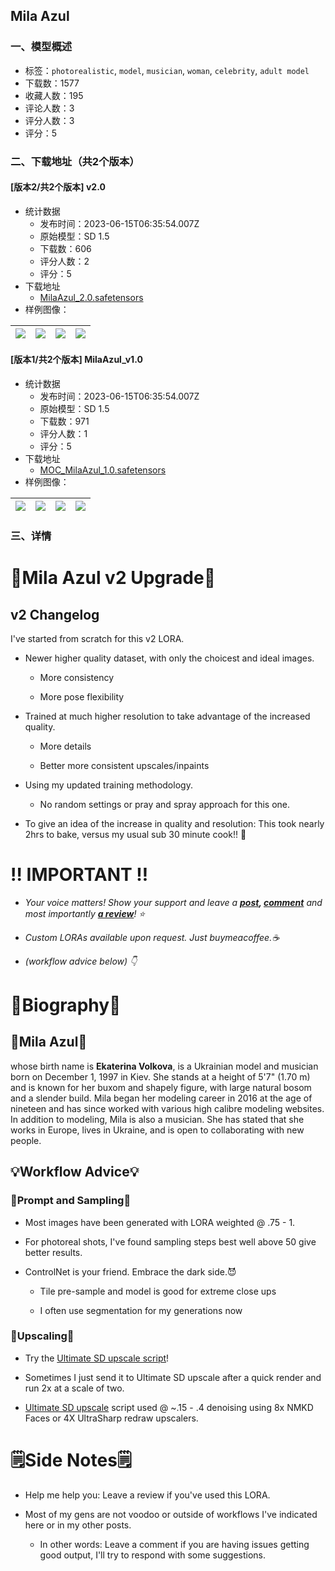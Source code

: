 ## Mila Azul
### 一、模型概述

- 标签：`photorealistic`, `model`, `musician`, `woman`, `celebrity`, `adult model`
- 下载数：1577
- 收藏人数：195
- 评论人数：3
- 评分人数：3
- 评分：5

### 二、下载地址（共2个版本）

#### [版本2/共2个版本] v2.0

- 统计数据
  - 发布时间：2023-06-15T06:35:54.007Z
  - 原始模型：SD 1.5
  - 下载数：606
  - 评分人数：2
  - 评分：5
- 下载地址
  - [MilaAzul_2.0.safetensors](https://civitai.com/api/download/models/76695)
- 样例图像：

| <img src="https://image.civitai.com/xG1nkqKTMzGDvpLrqFT7WA/0eea47c2-3aec-4c00-a204-7756b8dc84d4/width=450/859428.jpeg" /> | <img src="https://image.civitai.com/xG1nkqKTMzGDvpLrqFT7WA/e6affb4e-f433-454b-b2d4-a8b2559db905/width=450/860971.jpeg" /> | <img src="https://image.civitai.com/xG1nkqKTMzGDvpLrqFT7WA/5859d2cf-ef6c-4113-abe5-924df6f7a75e/width=450/860991.jpeg" /> | <img src="https://image.civitai.com/xG1nkqKTMzGDvpLrqFT7WA/843430bc-f7f7-4fe9-a403-3f985b1acd77/width=450/859450.jpeg" /> |
| ---- | ---- | ---- | ---- |

#### [版本1/共2个版本] MilaAzul_v1.0

- 统计数据
  - 发布时间：2023-06-15T06:35:54.007Z
  - 原始模型：SD 1.5
  - 下载数：971
  - 评分人数：1
  - 评分：5
- 下载地址
  - [MOC_MilaAzul_1.0.safetensors](https://civitai.com/api/download/models/55928)
- 样例图像：

| <img src="https://image.civitai.com/xG1nkqKTMzGDvpLrqFT7WA/5f1409b0-9371-4090-9f31-527fe90528ec/width=450/858853.jpeg" /> | <img src="https://image.civitai.com/xG1nkqKTMzGDvpLrqFT7WA/3a30aa90-fcd5-44be-1ff4-cf8102555900/width=450/605913.jpeg" /> | <img src="https://image.civitai.com/xG1nkqKTMzGDvpLrqFT7WA/e39bf2c3-7f26-4fe2-2ea5-98af06654200/width=450/605918.jpeg" /> | <img src="https://image.civitai.com/xG1nkqKTMzGDvpLrqFT7WA/a07f5a1f-ba44-4b4d-0958-88a7bc38f600/width=450/605915.jpeg" /> |
| ---- | ---- | ---- | ---- |


### 三、详情
<h1>💃<strong>Mila Azul v2 Upgrade</strong>💃</h1><h2>v2 Changelog</h2><p>I've started from scratch for this v2 LORA.</p><ul><li><p>Newer higher quality dataset, with only the choicest and ideal images.</p><ul><li><p>More consistency</p></li><li><p>More pose flexibility</p></li></ul></li><li><p>Trained at much higher resolution to take advantage of the increased quality.</p><ul><li><p>More details</p></li><li><p>Better more consistent upscales/inpaints</p></li></ul></li><li><p>Using my updated training methodology.</p><ul><li><p>No random settings or pray and spray approach for this one.</p></li></ul></li><li><p>To give an idea of the increase in quality and resolution: This took nearly 2hrs to bake, versus my usual sub 30 minute cook!! 👀</p></li></ul><h1>‼ IMPORTANT ‼</h1><ul><li><p><em>Your voice matters! Show your support and leave a </em><strong><em><u>post</u>, <u>comment</u></em></strong><em> and most importantly </em><strong><em><u>a review</u></em></strong><em>! ⭐</em></p></li><li><p><em>Custom LORAs available upon request. Just buymeacoffee.☕</em></p></li><li><p><em>(workflow advice below) 👇</em></p></li></ul><h1>📝Biography📝</h1><h2>🌟<strong>Mila Azul</strong>🌟</h2><p>whose birth name is <strong>Ekaterina Volkova</strong>, is a Ukrainian model and musician born on December 1, 1997 in Kiev. She stands at a height of 5'7" (1.70 m) and is known for her buxom and shapely figure, with large natural bosom and a slender build. Mila began her modeling career in 2016 at the age of nineteen and has since worked with various high calibre modeling websites. In addition to modeling, Mila is also a musician. She has stated that she works in Europe, lives in Ukraine, and is open to collaborating with new people.</p><h2>💡Workflow Advice💡</h2><h3>🔧Prompt and Sampling🔧</h3><ul><li><p>Most images have been generated with LORA weighted @ .75 - 1.</p></li><li><p>For photoreal shots, I've found sampling steps best well above 50 give better results.</p></li><li><p>ControlNet is your friend. Embrace the dark side.😈</p><ul><li><p>Tile pre-sample and model is good for extreme close ups</p></li><li><p>I often use segmentation for my generations now</p></li></ul></li></ul><h3>🚀Upscaling🚀</h3><ul><li><p>Try the <a target="_blank" rel="ugc" href="https://github.com/Coyote-A/ultimate-upscale-for-automatic1111">Ultimate SD upscale script</a>!</p></li><li><p>Sometimes I just send it to Ultimate SD upscale after a quick render and run 2x at a scale of two.</p></li><li><p><a target="_blank" rel="ugc" href="https://github.com/Coyote-A/ultimate-upscale-for-automatic1111">Ultimate SD upscale</a> script used @ ~.15 - .4 denoising using 8x NMKD Faces or 4X UltraSharp redraw upscalers.</p></li></ul><p></p><h1>🗒️Side Notes🗒️</h1><ul><li><p>Help me help you: Leave a review if you've used this LORA.</p></li><li><p>Most of my gens are not voodoo or outside of workflows I've indicated here or in my other posts.</p><ul><li><p>In other words: Leave a comment if you are having issues getting good output, I'll try to respond with some suggestions.</p></li></ul></li></ul>